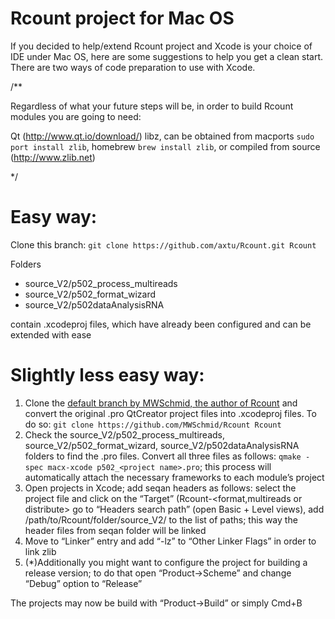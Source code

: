 Rcount project for Mac OS
=========================

If you decided to help/extend Rcount project and Xcode is your choice of IDE under Mac OS, here are some suggestions to help you get a clean start. There are two ways of code preparation to use with Xcode.

/**

Regardless of what your future steps will be, in order to build Rcount modules you are going to need:

Qt (http://www.qt.io/download/)
libz, can be obtained from macports ```sudo port install zlib```, homebrew ```brew install zlib```, or compiled from source (http://www.zlib.net)

*/


# Easy way: 
Clone this branch: 
```git clone https://github.com/axtu/Rcount.git Rcount```

Folders
- source_V2/p502_process_multireads
- source_V2/p502_format_wizard
- source_V2/p502dataAnalysisRNA

contain .xcodeproj files, which have already been configured and can be extended with ease


# Slightly less easy way: 
1. Clone the [default branch by MWSchmid, the author of Rcount](https://github.com/MWSchmid/Rcount) and convert the original .pro QtCreator project files into .xcodeproj files. To do so:
```git clone https://github.com/MWSchmid/Rcount Rcount```
2. Check the source_V2/p502_process_multireads, source_V2/p502_format_wizard, source_V2/p502dataAnalysisRNA folders to find the .pro files. Convert all three files as follows: ```qmake -spec macx-xcode p502_<project name>.pro```; this process will automatically attach the necessary frameworks to each module’s project
3. Open projects in Xcode; add seqan headers as follows:
select the project file and click on the “Target” (Rcount-<format,multireads or distribute>
go to “Headers search path” (open Basic + Level views), add /path/to/Rcount/folder/source_V2/ to the list of paths; this way the header files from seqan folder will be linked
4. Move to “Linker” entry and add “-lz” to “Other Linker Flags” in order to link zlib
5. (*)Additionally you might want to configure the project for building a release version; to do that open “Product->Scheme” and change “Debug” option to “Release”

The projects may now be build with “Product->Build” or simply Cmd+B